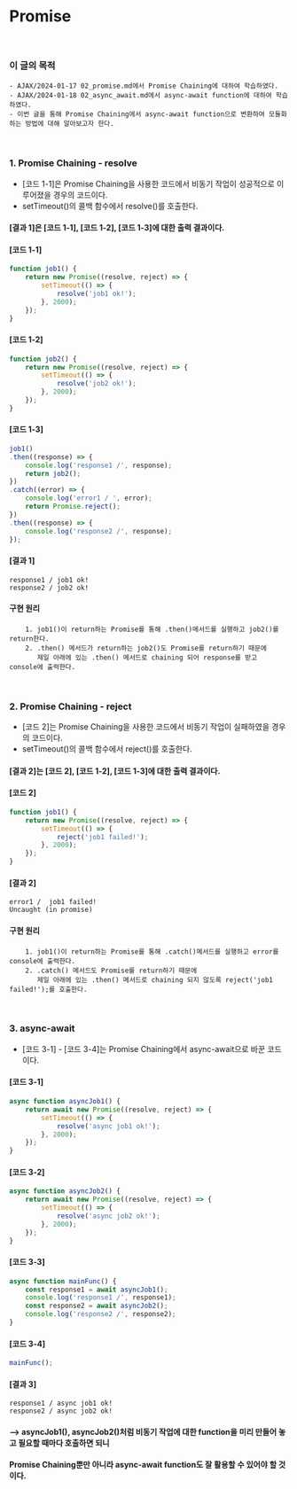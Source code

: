 # Promise
<br/>

### 이 글의 목적
    - AJAX/2024-01-17 02_promise.md에서 Promise Chaining에 대하여 학습하였다.
    - AJAX/2024-01-18 02_async_await.md에서 async-await function에 대하여 학습하였다.
    - 이번 글을 통해 Promise Chaining에서 async-await function으로 변환하여 모듈화하는 방법에 대해 알아보고자 한다.
<br/>

### 1. Promise Chaining - resolve
- [코드 1-1]은 Promise Chaining을 사용한 코드에서 비동기 작업이 성공적으로 이루어졌을 경우의 코드이다.
- setTimeout()의 콜백 함수에서 resolve()를 호출한다.
#### [결과 1]은 [코드 1-1], [코드 1-2], [코드 1-3]에 대한 출력 결과이다.
#### [코드 1-1]
```javascript
function job1() {
    return new Promise((resolve, reject) => {
        setTimeout(() => {
            resolve('job1 ok!');
        }, 2000);
    });
}
```

#### [코드 1-2]
```javascript
function job2() {
    return new Promise((resolve, reject) => {
        setTimeout(() => {
            resolve('job2 ok!');
        }, 2000);
    });
}
```
#### [코드 1-3]
```javascript
job1()
.then((response) => {
    console.log('response1 /', response);
    return job2();
})
.catch((error) => {
    console.log('error1 / ', error);
    return Promise.reject();
})
.then((response) => {
    console.log('response2 /', response);
});
```
#### [결과 1]
```plaintext
response1 / job1 ok!
response2 / job2 ok!
```
#### 구현 원리
```plaintext
    1. job1()이 return하는 Promise를 통해 .then()메서드를 실행하고 job2()를 return한다.
    2. .then() 메서드가 return하는 job2()도 Promise를 return하기 때문에
       제일 아래에 있는 .then() 메서드로 chaining 되어 response를 받고 console에 출력한다.
```
<br/>

### 2. Promise Chaining - reject
- [코드 2]는 Promise Chaining을 사용한 코드에서 비동기 작업이 실패하였을 경우의 코드이다.
- setTimeout()의 콜백 함수에서 reject()를 호출한다.
#### [결과 2]는 [코드 2], [코드 1-2], [코드 1-3]에 대한 출력 결과이다.
#### [코드 2]
```javascript
function job1() {
    return new Promise((resolve, reject) => {
        setTimeout(() => {
            reject('job1 failed!');
        }, 2000);
    });
}
```
#### [결과 2]
```plaintext
error1 /  job1 failed!
Uncaught (in promise) 
```
#### 구현 원리
```plaintext
    1. job1()이 return하는 Promise를 통해 .catch()메서드를 실행하고 error를 console에 출력한다.
    2. .catch() 메서드도 Promise를 return하기 때문에
       제일 아래에 있는 .then() 메서드로 chaining 되지 않도록 reject('job1 failed!');를 호출한다.
```
<br/>

### 3. async-await
- [코드 3-1] - [코드 3-4]는 Promise Chaining에서 async-await으로 바꾼 코드이다.
#### [코드 3-1]
```javascript
async function asyncJob1() {
    return await new Promise((resolve, reject) => {
        setTimeout(() => {
            resolve('async job1 ok!');
        }, 2000);
    });
}
```
#### [코드 3-2]
```javascript
async function asyncJob2() {
    return await new Promise((resolve, reject) => {
        setTimeout(() => {
            resolve('async job2 ok!');
        }, 2000);
    });
}
```
#### [코드 3-3]
```javascript
async function mainFunc() {
    const response1 = await asyncJob1();
    console.log('response1 /', response1);
    const response2 = await asyncJob2();
    console.log('response2 /', response2);
}
```
#### [코드 3-4]
```javascript
mainFunc();
```
#### [결과 3]
```plaintext
response1 / async job1 ok!
response2 / async job2 ok!
```
#### --> asyncJob1(), asyncJob2()처럼 비동기 작업에 대한 function을 미리 만들어 놓고 필요할 때마다 호출하면 되니
#### Promise Chaining뿐만 아니라 async-await function도 잘 활용할 수 있어야 할 것이다.
<br/>

